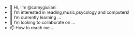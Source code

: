 - 👋 Hi, I’m @camygiuliani
- 👀 I’m interested in reading,music,psycology and computers!
- 🌱 I’m currently learning ...
- 💞️ I’m looking to collaborate on ...
- 📫 How to reach me ...

<!---
camygiuliani/camygiuliani is a ✨ special ✨ repository because its `README.md` (this file) appears on your GitHub profile.
You can click the Preview link to take a look at your changes.
--->
